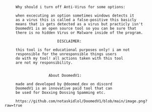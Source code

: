          Why should i turn off Anti-Virus for some options:

         when excecuting an option sometimes windows detects it
         as a virus this is called a false-positive this basicly
         means that is gets detected as a virus but practicly isn't
         DoomedV1 is an open source tool so you can be sure that
         there is no hidden Virus or Malware inside of the program.

                            DISCLAIMER:

         this tool is for educational purposes only! i am not 
         responsible for the unresponsible things users 
         do with my tool! all actions taken with this tool
         are not my responsibility. 


                        About DoomedV1:

         made and developed by @doomed_dev on discord
         DoomedV1 is an innovative paid tool that can
         be used for Doxxing Dossing Spamming etc.

         https://github.com/notaskidlol/DoomedV1/blob/main/image.png?raw=true

